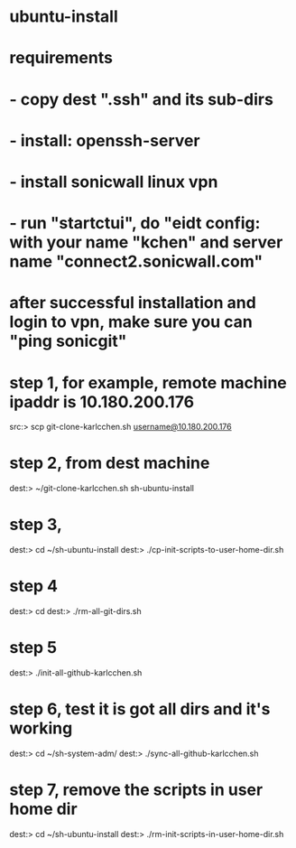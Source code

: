 # ubuntu-install

# requirements
# - copy dest ".ssh" and its sub-dirs
# - install: openssh-server 
# - install sonicwall linux vpn 
# - run "startctui", do "eidt config: with your name "kchen" and server name "connect2.sonicwall.com" 
# after successful installation and login to vpn, make sure you can "ping sonicgit"  




# step 1, for example, remote machine ipaddr is 10.180.200.176
src:> scp git-clone-karlcchen.sh username@10.180.200.176

# step 2, from dest machine
dest:> ~/git-clone-karlcchen.sh sh-ubuntu-install

# step 3, 
dest:> cd ~/sh-ubuntu-install
dest:> ./cp-init-scripts-to-user-home-dir.sh

# step 4
dest:> cd
dest:> ./rm-all-git-dirs.sh

# step 5
dest:> ./init-all-github-karlcchen.sh

# step 6, test it is got all dirs and it's working 
dest:> cd ~/sh-system-adm/
dest:> ./sync-all-github-karlcchen.sh

# step 7, remove the scripts in user home dir
dest:> cd ~/sh-ubuntu-install
dest:> ./rm-init-scripts-in-user-home-dir.sh
